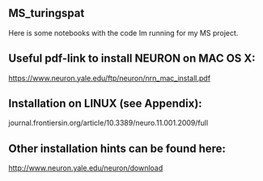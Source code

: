 ## MS_turingspat
Here is some notebooks with the code Im running for my MS project. 

## Useful pdf-link to install NEURON on MAC OS X:
https://www.neuron.yale.edu/ftp/neuron/nrn_mac_install.pdf

## Installation on LINUX (see Appendix):
journal.frontiersin.org/article/10.3389/neuro.11.001.2009/full

## Other installation hints can be found here:
http://www.neuron.yale.edu/neuron/download


